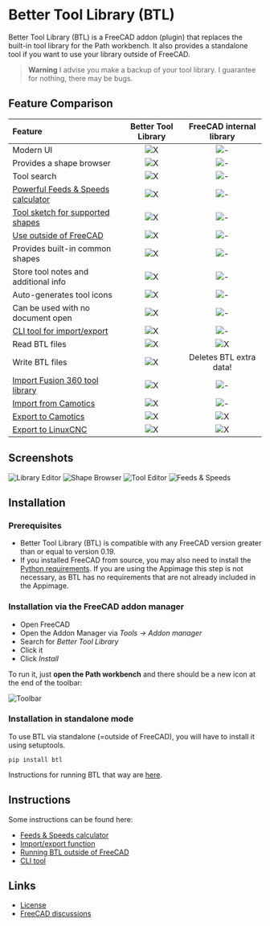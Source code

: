# Better Tool Library (BTL)

Better Tool Library (BTL) is a FreeCAD addon (plugin) that replaces the built-in tool library
for the Path workbench.
It also provides a standalone tool if you want to use your library outside of FreeCAD.

> **Warning**
> I advise you make a backup of your tool library. I guarantee for nothing,
> there may be bugs.


## Feature Comparison

| Feature                                            | Better Tool Library   | FreeCAD internal library  |
| :--                                                |        :--:           |          :--:             |
| Modern UI                                          | ![X](media/check.svg) | ![-](media/no.svg)        |
| Provides a shape browser                           | ![X](media/check.svg) | ![-](media/no.svg)        |
| Tool search                                        | ![X](media/check.svg) | ![-](media/no.svg)        |
| [Powerful Feeds & Speeds calculator](docs/feeds-and-speeds.md) | ![X](media/check.svg) | ![-](media/no.svg)        |
| [Tool sketch for supported shapes](docs/shape.md)  | ![X](media/check.svg) | ![-](media/no.svg)        |
| [Use outside of FreeCAD](docs/standalone.md)       | ![X](media/check.svg) | ![-](media/no.svg)        |
| Provides built-in common shapes                    | ![X](media/check.svg) | ![-](media/no.svg)        |
| Store tool notes and additional info               | ![X](media/check.svg) | ![-](media/no.svg)        |
| Auto-generates tool icons                          | ![X](media/check.svg) | ![-](media/no.svg)        |
| Can be used with no document open                  | ![X](media/check.svg) | ![-](media/no.svg)        |
| [CLI tool for import/export](docs/cli.md)          | ![X](media/check.svg) | ![-](media/no.svg)        |
| Read BTL files                                     | ![X](media/check.svg) | ![X](media/check.svg)     |
| Write BTL files                                    | ![X](media/check.svg) |  Deletes BTL extra data!  |
| [Import Fusion 360 tool library](docs/formats.md)  | ![X](media/check.svg) | ![-](media/no.svg)        |
| [Import from Camotics](docs/formats.md)            | ![X](media/check.svg) | ![-](media/no.svg)        |
| [Export to Camotics](docs/formats.md)              | ![X](media/check.svg) | ![X](media/check.svg)     |
| [Export to LinuxCNC](docs/formats.md)              | ![X](media/check.svg) | ![X](media/check.svg)     |


## Screenshots

![Library Editor](media/library.png)
![Shape Browser](media/shape-browser.png)
![Tool Editor](media/tool-editor.png)
![Feeds & Speeds](media/feeds-and-speeds.png)


## Installation

### Prerequisites

- Better Tool Library (BTL) is compatible with any FreeCAD version greater than or equal to version 0.19.
- If you installed FreeCAD from source, you may also need to install the [Python requirements](requirements.txt). If you are using the Appimage this step is not necessary, as BTL has no requirements that are not already included in the Appimage.

### Installation via the FreeCAD addon manager

- Open FreeCAD
- Open the Addon Manager via *Tools -> Addon manager*
- Search for *Better Tool Library*
- Click it
- Click *Install*

To run it, just **open the Path workbench** and there should be a new icon at the
end of the toolbar:

![Toolbar](media/toolbar.png)


### Installation in standalone mode

To use BTL via standalone (=outside of FreeCAD), you will have to install it using
setuptools.

```
pip install btl
```

Instructions for running BTL that way are [here](docs/standalone.md).

## Instructions

Some instructions can be found here:

- [Feeds & Speeds calculator](docs/feeds-and-speeds.md)
- [Import/export function](docs/formats.md)
- [Running BTL outside of FreeCAD](docs/standalone.md)
- [CLI tool](docs/cli.md)


## Links

- [License](LICENSE)
- [FreeCAD discussions](https://forum.freecad.org/viewtopic.php?t=79854)
